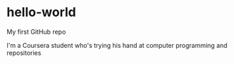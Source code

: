 hello-world
===========

My first GitHub repo

I'm a Coursera student who's trying his hand at computer programming and repositories
